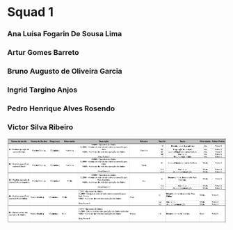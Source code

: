 # Squad 1
### Ana Luísa Fogarin De Sousa Lima
### Artur Gomes Barreto
### Bruno Augusto de Oliveira Garcia
### Ingrid Targino Anjos
### Pedro Henrique Alves Rosendo
### Victor Silva Ribeiro

![](ScrumBoard.png)